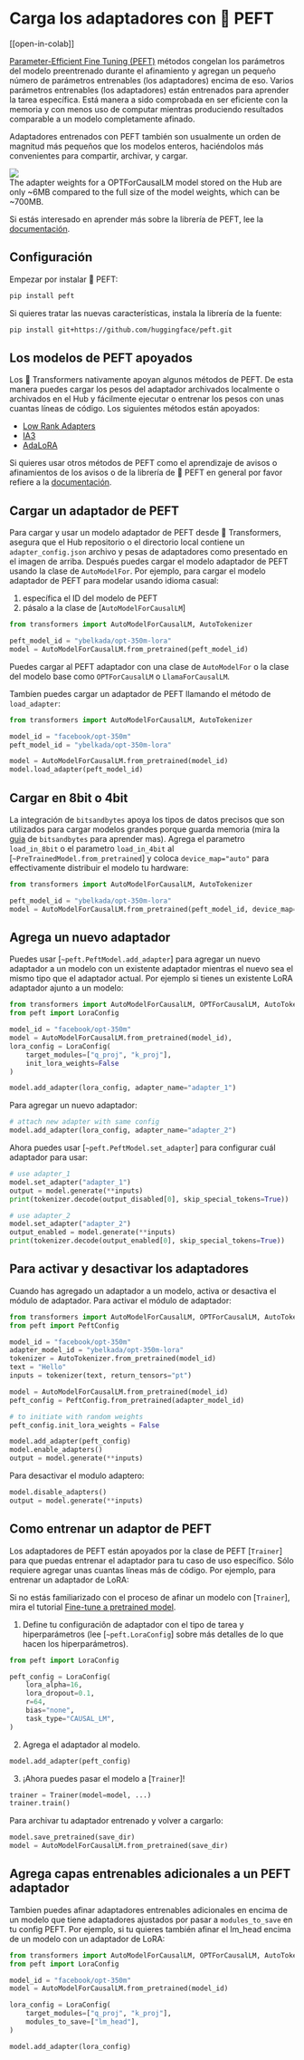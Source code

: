 <!--Copyright 2023 The HuggingFace Team. All rights reserved.
Licensed under the Apache License, Version 2.0 (the "License"); you may not use this file except in compliance with
the License. You may obtain a copy of the License at
http://www.apache.org/licenses/LICENSE-2.0
Unless required by applicable law or agreed to in writing, software distributed under the License is distributed on
an "AS IS" BASIS, WITHOUT WARRANTIES OR CONDITIONS OF ANY KIND, either express or implied. See the License for the
specific language governing permissions and limitations under the License.
⚠️ Note that this file is in Markdown but contain specific syntax for our doc-builder (similar to MDX) that may not be
rendered properly in your Markdown viewer.
-->

# Carga los adaptadores con 🤗 PEFT

[[open-in-colab]]

[Parameter-Efficient Fine Tuning (PEFT)](https://huggingface.co/blog/peft) métodos congelan los parámetros del modelo preentrenado durante el afinamiento y agregan un pequeño número de parámetros entrenables (los adaptadores) encima de eso.  Varios parámetros entrenables (los adaptadores) están entrenados para aprender la tarea específica.  Está manera a sido comprobada en ser eficiente con la memoria y con menos uso de computar mientras produciendo resultados comparable a un modelo completamente afinado. 

 Adaptadores entrenados con PEFT también son usualmente un orden de magnitud más pequeños que los modelos enteros, haciéndolos más convenientes para compartir, archivar, y cargar. 

<div class="flex flex-col justify-center">
  <img src="https://huggingface.co/datasets/huggingface/documentation-images/resolve/main/peft/PEFT-hub-screenshot.png"/>
  <figcaption class="text-center">The adapter weights for a OPTForCausalLM model stored on the Hub are only ~6MB compared to the full size of the model weights, which can be ~700MB.</figcaption>
</div>

Si estás interesado en aprender más sobre la librería de PEFT, lee la [documentación](https://huggingface.co/docs/peft/index).

## Configuración

Empezar por instalar 🤗 PEFT:

```bash
pip install peft
```

Si quieres tratar las nuevas características, instala la librería de la fuente:

```bash
pip install git+https://github.com/huggingface/peft.git
```

##  Los modelos de PEFT apoyados

Los 🤗 Transformers nativamente apoyan algunos métodos de PEFT.  De esta manera puedes cargar los pesos del adaptador archivados localmente o archivados en el Hub y fácilmente ejecutar o entrenar los pesos con unas cuantas líneas de código.  Los siguientes métodos están apoyados:

- [Low Rank Adapters](https://huggingface.co/docs/peft/conceptual_guides/lora)
- [IA3](https://huggingface.co/docs/peft/conceptual_guides/ia3)
- [AdaLoRA](https://arxiv.org/abs/2303.10512)

Si quieres usar otros métodos de PEFT como el aprendizaje de avisos o afinamientos de los avisos o de la librería de 🤗 PEFT en general por favor refiere a la [documentación](https://huggingface.co/docs/peft/index).


## Cargar un adaptador de PEFT

Para cargar y usar un modelo adaptador de PEFT desde 🤗 Transformers, asegura que el Hub repositorio o el directorio local contiene un `adapter_config.json` archivo y pesas de adaptadores como presentado en el imagen de arriba. Después puedes cargar el modelo adaptador de PEFT usando la clase de `AutoModelFor`. Por ejemplo, para cargar el modelo adaptador de PEFT para  modelar usando idioma casual:

1. específica el ID del modelo de PEFT
2. pásalo a la clase de [`AutoModelForCausalLM`]

```py
from transformers import AutoModelForCausalLM, AutoTokenizer

peft_model_id = "ybelkada/opt-350m-lora"
model = AutoModelForCausalLM.from_pretrained(peft_model_id)
```

<Tip>

Puedes cargar al PEFT adaptador con una clase de `AutoModelFor` o la clase del modelo base como `OPTForCausalLM` o `LlamaForCausalLM`.

</Tip>

Tambíen puedes cargar un adaptador de PEFT llamando el método de `load_adapter`:

```py
from transformers import AutoModelForCausalLM, AutoTokenizer

model_id = "facebook/opt-350m"
peft_model_id = "ybelkada/opt-350m-lora"

model = AutoModelForCausalLM.from_pretrained(model_id)
model.load_adapter(peft_model_id)
```

## Cargar en 8bit o 4bit

La integración de `bitsandbytes` apoya los tipos de datos precisos que son utilizados para cargar modelos grandes porque
 guarda memoria (mira la [guia](./quantization#bitsandbytes-integration) de `bitsandbytes` para aprender mas). Agrega el parametro `load_in_8bit` o el parametro `load_in_4bit` al [`~PreTrainedModel.from_pretrained`] y coloca `device_map="auto"` para effectivamente distribuir el modelo tu hardware:

```py
from transformers import AutoModelForCausalLM, AutoTokenizer

peft_model_id = "ybelkada/opt-350m-lora"
model = AutoModelForCausalLM.from_pretrained(peft_model_id, device_map="auto", load_in_8bit=True)
```

## Agrega un nuevo adaptador

Puedes usar [`~peft.PeftModel.add_adapter`] para agregar un nuevo adaptador a un modelo con un existente adaptador mientras
 el nuevo sea el mismo tipo que el adaptador actual. Por ejemplo si tienes un existente LoRA adaptador ajunto a un modelo:

```py
from transformers import AutoModelForCausalLM, OPTForCausalLM, AutoTokenizer
from peft import LoraConfig

model_id = "facebook/opt-350m"
model = AutoModelForCausalLM.from_pretrained(model_id),
lora_config = LoraConfig(
    target_modules=["q_proj", "k_proj"],
    init_lora_weights=False
)

model.add_adapter(lora_config, adapter_name="adapter_1")
```

Para agregar un nuevo adaptador:

```py
# attach new adapter with same config
model.add_adapter(lora_config, adapter_name="adapter_2")
```

Ahora puedes usar [`~peft.PeftModel.set_adapter`] para configurar cuál adaptador para usar:

```py
# use adapter_1
model.set_adapter("adapter_1")
output = model.generate(**inputs)
print(tokenizer.decode(output_disabled[0], skip_special_tokens=True))

# use adapter_2
model.set_adapter("adapter_2")
output_enabled = model.generate(**inputs)
print(tokenizer.decode(output_enabled[0], skip_special_tokens=True))
```

## Para activar y desactivar los adaptadores

Cuando has agregado un adaptador a un modelo, activa or desactiva el módulo de adaptador. Para activar el módulo de adaptador:

```py
from transformers import AutoModelForCausalLM, OPTForCausalLM, AutoTokenizer
from peft import PeftConfig

model_id = "facebook/opt-350m"
adapter_model_id = "ybelkada/opt-350m-lora"
tokenizer = AutoTokenizer.from_pretrained(model_id)
text = "Hello"
inputs = tokenizer(text, return_tensors="pt")

model = AutoModelForCausalLM.from_pretrained(model_id)
peft_config = PeftConfig.from_pretrained(adapter_model_id)

# to initiate with random weights
peft_config.init_lora_weights = False

model.add_adapter(peft_config)
model.enable_adapters()
output = model.generate(**inputs)
```

Para desactivar el modulo adaptero:

```py
model.disable_adapters()
output = model.generate(**inputs)
```

## Como entrenar un adaptor de PEFT

Los adaptadores de PEFT están apoyados por la clase de PEFT [`Trainer`] para que puedas entrenar el adaptador para tu caso de uso específico. Sólo  requiere agregar unas cuantas líneas más de código.  Por ejemplo, para entrenar un adaptador de LoRA:  

<Tip>

Si no estás familiarizado con el proceso de afinar un modelo con [`Trainer`], mira el tutorial [Fine-tune a pretrained model](training).

</Tip>

1. Define tu configuraciôn de adaptador con el tipo de tarea y hiperparámetros (lee [`~peft.LoraConfig`] sobre más detalles de lo que
 hacen los hiperparámetros).

```py
from peft import LoraConfig

peft_config = LoraConfig(
    lora_alpha=16,
    lora_dropout=0.1,
    r=64,
    bias="none",
    task_type="CAUSAL_LM",
)
```

2. Agrega el adaptador al modelo.

```py
model.add_adapter(peft_config)
```

3. ¡Ahora puedes pasar el modelo a [`Trainer`]!

```py
trainer = Trainer(model=model, ...)
trainer.train()
```

Para archivar tu adaptador entrenado y volver a cargarlo:

```py
model.save_pretrained(save_dir)
model = AutoModelForCausalLM.from_pretrained(save_dir)
```

## Agrega capas entrenables adicionales a un PEFT adaptador

Tambien puedes afinar adaptadores entrenables adicionales en encima de un modelo que tiene adaptadores ajustados por pasar a `modules_to_save` en tu config PEFT. Por ejemplo, si tu quieres también afinar el lm_head encima de un modelo con un adaptador de LoRA:

```py
from transformers import AutoModelForCausalLM, OPTForCausalLM, AutoTokenizer
from peft import LoraConfig

model_id = "facebook/opt-350m"
model = AutoModelForCausalLM.from_pretrained(model_id)

lora_config = LoraConfig(
    target_modules=["q_proj", "k_proj"],
    modules_to_save=["lm_head"],
)

model.add_adapter(lora_config)
```


<!--
TODO: (@younesbelkada @stevhliu)
-   Link to PEFT docs for further details
-   Trainer  
-   8-bit / 4-bit examples ?
-->
